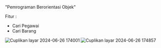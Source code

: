 "Pemrograman Berorientasi Objek" 

Fitur :
- Cari Pegawai
- Cari Barang
  
![Cuplikan layar 2024-06-26 174001](https://github.com/Theoregons/DataInventori/assets/54587655/c7b8997c-8d49-4853-b0e4-d059f7169f52)
![Cuplikan layar 2024-06-26 174857](https://github.com/Theoregons/DataInventori/assets/54587655/e52a9e9f-569c-4727-b627-82496cb22c69)
